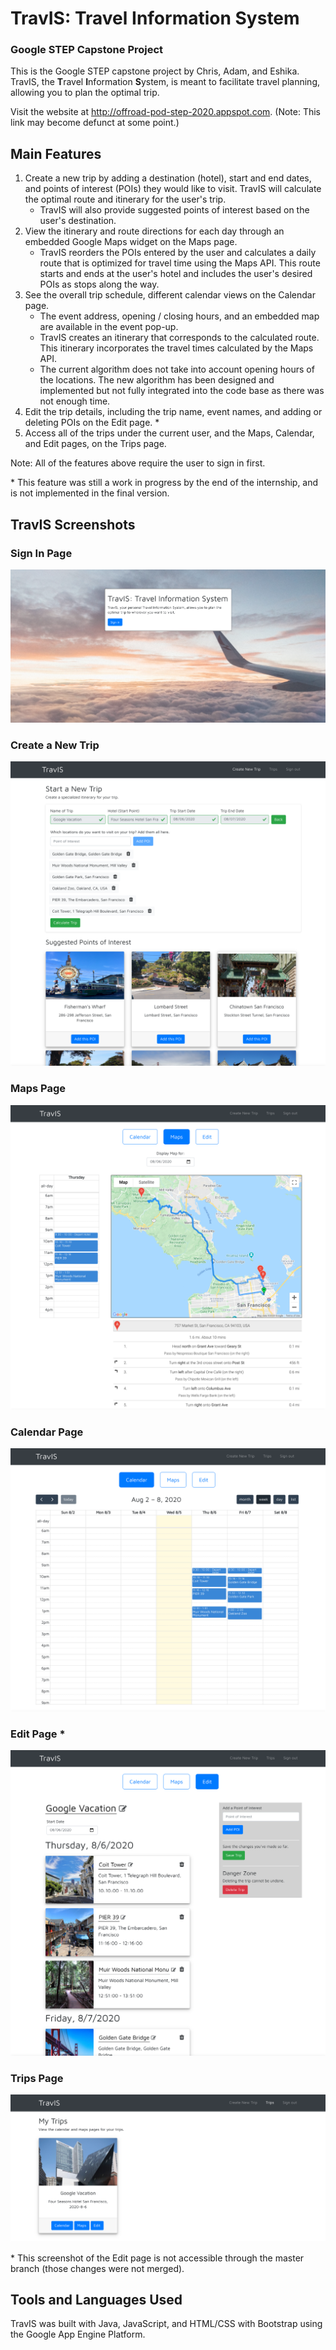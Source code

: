 # TravIS: Travel Information System
### Google STEP Capstone Project

This is the Google STEP capstone project by Chris, Adam, and Eshika. 
TravIS, the **T**ravel **I**nformation **S**ystem, is meant to facilitate travel planning, allowing you to plan the optimal trip.

Visit the website at http://offroad-pod-step-2020.appspot.com. (Note: This link may become defunct at some point.)

## Main Features
1. Create a new trip by adding a destination (hotel), start and end dates, and points of interest (POIs) they would like to visit. TravIS will calculate the optimal route and itinerary for the user's trip.
    - TravIS will also provide suggested points of interest based on the user's destination.
2. View the itinerary and route directions for each day through an embedded Google Maps widget on the Maps page.
    - TravIS reorders the POIs entered by the user and calculates a daily route that is optimized for travel time using the Maps API. This route starts and ends at the user's hotel and includes the user's desired POIs as stops along the way.
3. See the overall trip schedule, different calendar views on the Calendar page.
    - The event address, opening / closing hours, and an embedded map are available in the event pop-up.
    - TravIS creates an itinerary that corresponds to the calculated route. This itinerary incorporates the travel times calculated by the Maps API.
    - The current algorithm does not take into account opening hours of the locations. The new algorithm has been designed and implemented but not fully integrated into the code base as there was not enough time.
4. Edit the trip details, including the trip name, event names, and adding or deleting POIs on the Edit page. *
5. Access all of the trips under the current user, and the Maps, Calendar, and Edit pages, on the Trips page.

Note: All of the features above require the user to sign in first.

\* This feature was still a work in progress by the end of the internship, and is not implemented in the final version.

## TravIS Screenshots
### Sign In Page
![Sign In Page](src/main/webapp/images/site_screenshots/sign_in_page.png)

### Create a New Trip
![Calendar a New Trip with Suggested and Added POIs](src/main/webapp/images/site_screenshots/start_new_trip_suggested_added_pois.png)

### Maps Page
![Maps Page](src/main/webapp/images/site_screenshots/maps_page.png)

### Calendar Page
![Calendar Page](src/main/webapp/images/site_screenshots/calendar_page.png)

### Edit Page *
![Edit Page](src/main/webapp/images/site_screenshots/edit_page.png)

### Trips Page
![Trips Page](src/main/webapp/images/site_screenshots/trips_page.png)

\* This screenshot of the Edit page is not accessible through the master branch (those changes were not merged).

## Tools and Languages Used
TravIS was built with Java, JavaScript, and HTML/CSS with Bootstrap using the Google App Engine Platform.
